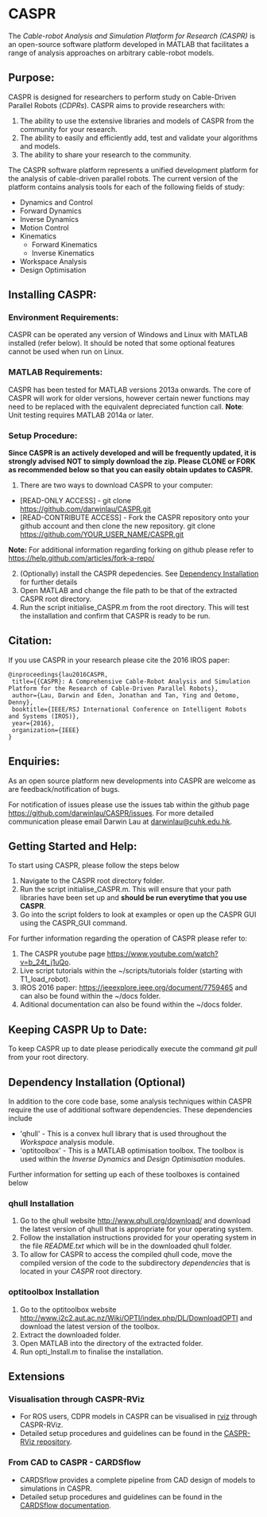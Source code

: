 # CASPR #
The *Cable-robot Analysis and Simulation Platform for Research (CASPR)*  is an open-source software platform developed in MATLAB that facilitates a range of analysis approaches on arbitrary cable-robot models.
## Purpose: ##
CASPR is designed for researchers to perform study on Cable-Driven Parallel Robots (*CDPRs*). CASPR aims to provide researchers with:

1. The ability to use the extensive libraries and models of CASPR from the community for your research.
2. The ability to easily and efficiently add, test and validate your algorithms and models.
3. The ability to share your research to the community.

The CASPR software platform represents a unified development platform for the analysis of cable-driven parallel robots.  The current version of the platform contains analysis tools for each of the following fields of study:
*  Dynamics and Control
  * Forward Dynamics
  * Inverse Dynamics
  * Motion Control
* Kinematics
  * Forward Kinematics
  * Inverse Kinematics
* Workspace Analysis
* Design Optimisation

## Installing CASPR: ##
### Environment Requirements: ###
CASPR can be operated any version of Windows and Linux with MATLAB installed (refer below). It should be noted that some optional features cannot be used when run on Linux.

### MATLAB Requirements: ###
CASPR has been tested for MATLAB versions 2013a onwards. The core of CASPR will work for older versions, however certain newer functions may need to be replaced with the equivalent depreciated function call. **Note**: Unit testing requires MATLAB 2014a or later.

### Setup Procedure: ###
**Since CASPR is an actively developed and will be frequently updated, it is strongly advised NOT to simply download the zip. Please CLONE or FORK as recommended below so that you can easily obtain updates to CASPR.**

1. There are two ways to download CASPR to your computer:
  * [READ-ONLY ACCESS] - git clone https://github.com/darwinlau/CASPR.git  
  * [READ-CONTRIBUTE ACCESS] - Fork the CASPR repository onto your github account and then clone the new repository.
    git clone https://github.com/YOUR_USER_NAME/CASPR.git
 
 **Note:** For additional information regarding forking on github please refer to <https://help.github.com/articles/fork-a-repo/>

2. (Optionally) install the CASPR depedencies. See [Dependency Installation](#dependency_install) for further details
3. Open MATLAB and change the file path to be that of the extracted CASPR root directory.
4. Run the script initialise_CASPR.m from the root directory. This will test the installation and confirm that CASPR is ready to be run.

## Citation: ##
If you use CASPR in your research please cite the 2016 IROS paper:

    @inproceedings{lau2016CASPR,
     title={{CASPR}: A Comprehensive Cable-Robot Analysis and Simulation Platform for the Research of Cable-Driven Parallel Robots},
     author={Lau, Darwin and Eden, Jonathan and Tan, Ying and Oetomo, Denny},
     booktitle={IEEE/RSJ International Conference on Intelligent Robots and Systems (IROS)},
     year={2016},
     organization={IEEE}
    }


## Enquiries: ##
As an open source platform new developments into CASPR are welcome as are feedback/notification of bugs.

For notification of issues please use the issues tab within the github page <https://github.com/darwinlau/CASPR/issues>.  For more detailed communication please email Darwin Lau at <darwinlau@cuhk.edu.hk>.

## Getting Started and Help: ##
To start using CASPR, please follow the steps below

1. Navigate to the CASPR root directory folder.
2. Run the script initialise_CASPR.m.  This will ensure that your path libraries have been set up and **should be run everytime that you use CASPR**.
3. Go into the script folders to look at examples or open up the CASPR GUI using the CASPR_GUI command.

For further information regarding the operation of CASPR please refer to:

1. The CASPR youtube page https://www.youtube.com/watch?v=b_24t_j1uQo. 
2. Live script tutorials within the ~/scripts/tutorials folder (starting with T1_load_robot).
3. IROS 2016 paper: <https://ieeexplore.ieee.org/document/7759465> and can also be found within the ~/docs folder.
4. Aditional documentation can also be found within the ~/docs folder.

## Keeping CASPR Up to Date: ##
To keep CASPR up to date please periodically execute the command *git pull* from your root directory.

## <a name="dependency_install"></a> Dependency Installation (Optional) ##
In addition to the core code base, some analysis techniques within CASPR require the use of additional software dependencies. These dependencies include
* 'qhull' - This is a convex hull library that is used throughout the *Workspace* analysis module.
* 'optitoolbox' - This is a MATLAB optimisation toolbox. The toolbox is used within the *Inverse Dynamics* and *Design Optimisation* modules.

Further information for setting up each of these toolboxes is contained below
### qhull Installation ###
1. Go to the qhull website <http://www.qhull.org/download/> and download the latest version of qhull that is appropriate for your operating system.
2. Follow the installation instructions provided for your operating system in the file *README.txt* which will be in the downloaded qhull folder.
3. To allow for CASPR to access the compiled qhull code, move the compiled version of the code to the subdirectory *dependencies* that is located in your *CASPR* root directory.

### optitoolbox Installation ###
1. Go to the optitoolbox website <http://www.i2c2.aut.ac.nz/Wiki/OPTI/index.php/DL/DownloadOPTI> and download the latest version of the toolbox.
2. Extract the downloaded folder.
3. Open MATLAB into the directory of the extracted folder.
4. Run opti_Install.m to finalise the installation.

## Extensions ##
### Visualisation through CASPR-RViz ###
* For ROS users, CDPR models in CASPR can be visualised in [rviz](http://wiki.ros.org/rviz) through CASPR-RViz.
* Detailed setup procedures and guidelines can be found in the [CASPR-RViz repository](https://github.com/darwinlau/CASPR-RViz).

### From CAD to CASPR - CARDSflow ###
* CARDSflow provides a complete pipeline from CAD design of models to simulations in CASPR.
* Detailed setup procedures and guidelines can be found in the [CARDSflow documentation](https://cardsflow.readthedocs.io/en/latest/Usage/0_installation.html).

